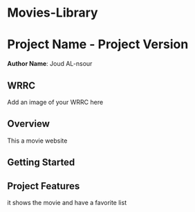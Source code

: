 # Movies-Library
# Project Name - Project Version

**Author Name**: Joud AL-nsour

## WRRC
Add an image of your WRRC here

## Overview
This a movie website 
## Getting Started
<!-- What are the steps that a user must take in order to build this app on their own machine and get it running? -->

## Project Features
 it shows the movie and have a favorite list
